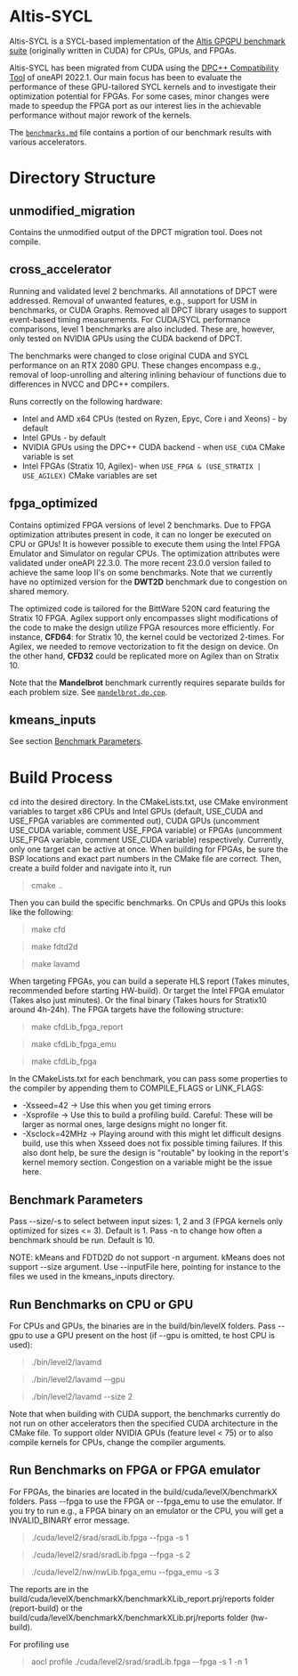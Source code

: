 # Altis-SYCL

Altis-SYCL is a SYCL-based implementation of the [Altis GPGPU benchmark suite](https://github.com/utcs-scea/altis) (originally written in CUDA) for CPUs, GPUs, and FPGAs.

Altis-SYCL has been migrated from CUDA using the [DPC++ Compatibility Tool](https://www.intel.com/content/www/us/en/developer/tools/oneapi/dpc-compatibility-tool.html) of oneAPI 2022.1. Our main focus has been to evaluate the performance of these GPU-tailored SYCL kernels and to investigate their optimization potential for FPGAs. For some cases, minor changes were made to speedup the FPGA port as our interest lies in the achievable performance without major rework of the kernels.

The [`benchmarks.md`](benchmarks.md) file contains a portion of our benchmark results with various accelerators.

# Directory Structure

## unmodified_migration
Contains the unmodified output of the DPCT migration tool. Does not compile.

## cross_accelerator
Running and validated level 2 benchmarks. All annotations of DPCT were addressed. Removal of unwanted features, e.g., support for USM in benchmarks, or CUDA Graphs. Removed all DPCT library usages to support event-based timing measurements. For CUDA/SYCL performance comparisons, level 1 benchmarks are also included. These are, however, only tested on NVIDIA GPUs using the CUDA backend of DPCT.

The benchmarks were changed to close original CUDA and SYCL performance on an RTX 2080 GPU. These changes encompass e.g., removal of loop-unrolling and altering inlining behaviour of functions due to differences in NVCC and DPC++ compilers.

Runs correctly on the following hardware:
* Intel and AMD x64 CPUs (tested on Ryzen, Epyc, Core i and Xeons) - by default
* Intel GPUs - by default
* NVIDIA GPUs using the DPC++ CUDA backend - when `USE_CUDA` CMake variable is set
* Intel FPGAs (Stratix 10, Agilex)- when `USE_FPGA & (USE_STRATIX | USE_AGILEX)` CMake variables are set

## fpga_optimized
Contains optimized FPGA versions of level 2 benchmarks. Due to FPGA optimization attributes present in code, it can no longer be executed on CPU or GPUs! It is however possible to execute them using the Intel FPGA Emulator and Simulator on regular CPUs. The optimization attributes were validated under oneAPI 22.3.0. The more recent 23.0.0 version failed to achieve the same loop II's on some benchmarks. Note that we currently have no optimized version for the **DWT2D** benchmark due to congestion on shared memory.

The optimized code is tailored for the BittWare 520N card featuring the Stratix 10 FPGA. Agilex support only encompasses slight modifications of the code to make the design utilize FPGA resources more efficiently. For instance, **CFD64**: for Stratix 10, the kernel could be vectorized 2-times. For Agilex, we needed to remove vectorization to fit the design on device. On the other hand, **CFD32** could be replicated more on Agilex than on Stratix 10.

Note that the **Mandelbrot** benchmark currently requires separate builds for each problem size. See [`mandelbrot.dp.cpp`](fpga_optimized/cuda/level2/mandelbrot/mandelbrot.dp.cpp#L42).

## kmeans_inputs
See section [Benchmark Parameters](#benchmark-parameters).

# Build Process
cd into the desired directory. In the CMakeLists.txt, use CMake environment variables to target x86 CPUs and Intel GPUs (default, USE_CUDA and USE_FPGA variables are commented out), CUDA GPUs (uncomment USE_CUDA variable, comment USE_FPGA variable) or FPGAs (uncomment USE_FPGA variable, comment USE_CUDA variable) respectively. Currently, only one target can be active at once. When building for FPGAs, be sure the BSP locations and exact part numbers in the CMake file are correct. Then, create a build folder and navigate into it, run

> cmake ..

Then you can build the specific benchmarks. On CPUs and GPUs this looks like the following:

> make cfd

> make fdtd2d

> make lavamd

When targeting FPGAs, you can build a seperate HLS report (Takes minutes, recommended before starting HW-build).
Or target the Intel FPGA emulator (Takes also just minutes).
Or the final binary (Takes hours for Stratix10 around 4h-24h).
The FPGA targets have the following structure:

> make cfdLib_fpga_report

> make cfdLib_fpga_emu

> make cfdLib_fpga

In the CMakeLists.txt for each benchmark, you can pass some properties to the compiler by appending them to COMPILE_FLAGS or LINK_FLAGS:
- -Xsseed=42 -> Use this when you get timing errors
- -Xsprofile -> Use this to build a profiling build. Careful: These will be larger as normal ones, large designs might no longer fit.
- -Xsclock=42MHz -> Playing around with this might let difficult designs build, use this when Xsseed does not fix possible timing failures. If this also dont help, be sure the design is "routable" by looking in the report's kernel memory section. Congestion on a variable might be the issue here.

## Benchmark Parameters
Pass --size/-s to select between input sizes: 1, 2 and 3 (FPGA kernels only optimized for sizes <= 3). Default is 1.
Pass -n to change how often a benchmark should be run. Default is 10.

NOTE:
kMeans and FDTD2D do not support -n argument.
kMeans does not support --size argument. Use --inputFile here, pointing for instance to the files we used in the kmeans_inputs directory.

## Run Benchmarks on CPU or GPU

For CPUs and GPUs, the binaries are in the build/bin/levelX folders.
Pass --gpu to use a GPU present on the host (if --gpu is omitted, te host CPU is used):

> ./bin/level2/lavamd

> ./bin/level2/lavamd --gpu

> ./bin/level2/lavamd --size 2

Note that when building with CUDA support, the benchmarks currently do not run on other accelerators then the specified CUDA architecture in the CMake file. To support older NVIDIA GPUs (feature level < 75) or to also compile kernels for CPUs, change the compiler arguments.

## Run Benchmarks on FPGA or FPGA emulator
For FPGAs, the binaries are located in the build/cuda/levelX/benchmarkX folders.
Pass --fpga to use the FPGA or --fpga_emu to use the emulator. If you try to run e.g., a FPGA binary on an emulator or the CPU, you will get a INVALID_BINARY error message.

> ./cuda/level2/srad/sradLib.fpga --fpga -s 1

> ./cuda/level2/srad/sradLib.fpga --fpga -s 2

> ./cuda/level2/nw/nwLib.fpga_emu --fpga_emu -s 3

The reports are in the build/cuda/levelX/benchmarkX/benchmarkXLib_report.prj/reports folder (report-build) or the build/cuda/levelX/benchmarkX/benchmarkXLib.prj/reports folder (hw-build).

For profiling use
> aocl profile ./cuda/level2/srad/sradLib.fpga --fpga -s 1 -n 1
